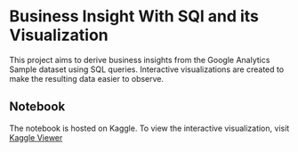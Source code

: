 # Business Insight With SQl and its Visualization
 This project aims to derive business insights from the Google Analytics Sample dataset using SQL queries. Interactive visualizations are created to make the resulting data easier to observe.
## Notebook
The notebook is hosted on Kaggle. To view the interactive visualization, visit [Kaggle Viewer](https://www.kaggle.com/code/shantyn/google-analytics-sample)
